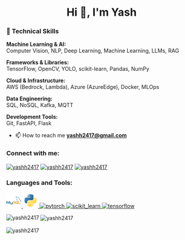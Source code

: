 <h1 align="center">Hi 👋, I'm Yash</h1>

### 🧠 Technical Skills

**Machine Learning & AI:**  
Computer Vision, NLP, Deep Learning, Machine Learning, LLMs, RAG

**Frameworks & Libraries:**  
TensorFlow, OpenCV, YOLO, scikit-learn, Pandas, NumPy

**Cloud & Infrastructure:**  
AWS (Bedrock, Lambda), Azure (AzureEdge), Docker, MLOps

**Data Engineering:**  
SQL, NoSQL, Kafka, MQTT

**Development Tools:**  
Git, FastAPI, Flask



- 📫 How to reach me **yashh2417@gmail.com**

<h3 align="left">Connect with me:</h3>

<p align="left">
<a href="https://twitter.com/yashh2417" target="blank"><img align="center" src="https://raw.githubusercontent.com/rahuldkjain/github-profile-readme-generator/master/src/images/icons/Social/twitter.svg" alt="yashh2417" height="30" width="40" /></a>
<a href="https://linkedin.com/in/yashh2417" target="blank"><img align="center" src="https://raw.githubusercontent.com/rahuldkjain/github-profile-readme-generator/master/src/images/icons/Social/linked-in-alt.svg" alt="yashh2417" height="30" width="40" /></a>
<a href="https://instagram.com/yashh2417" target="blank"><img align="center" src="https://raw.githubusercontent.com/rahuldkjain/github-profile-readme-generator/master/src/images/icons/Social/instagram.svg" alt="yashh2417" height="30" width="40" /></a>
</p>

<h3 align="left">Languages and Tools:</h3>

<p align="left">  </a> <a href="https://www.mysql.com/" target="_blank" rel="noreferrer"> <img src="https://raw.githubusercontent.com/devicons/devicon/master/icons/mysql/mysql-original-wordmark.svg" alt="mysql" width="40" height="40"/> </a> <a href="https://www.python.org" target="_blank" rel="noreferrer"> <img src="https://raw.githubusercontent.com/devicons/devicon/master/icons/python/python-original.svg" alt="python" width="40" height="40"/> </a> <a href="https://pytorch.org/" target="_blank" rel="noreferrer"> <img src="https://www.vectorlogo.zone/logos/pytorch/pytorch-icon.svg" alt="pytorch" width="40" height="40"/> </a> <a href="https://scikit-learn.org/" target="_blank" rel="noreferrer"> <img src="https://upload.wikimedia.org/wikipedia/commons/0/05/Scikit_learn_logo_small.svg" alt="scikit_learn" width="40" height="40"/> </a> <a href="https://www.tensorflow.org" target="_blank" rel="noreferrer"> <img src="https://www.vectorlogo.zone/logos/tensorflow/tensorflow-icon.svg" alt="tensorflow" width="40" height="40"/> </a> </p>

<p><img align="left" src="https://github-readme-stats.vercel.app/api/top-langs?username=yashh2417&show_icons=true&locale=en&layout=compact" alt="yashh2417" /></p>

<p>&nbsp;<img align="center" src="https://github-readme-stats.vercel.app/api?username=yashh2417&show_icons=true&locale=en" alt="yashh2417" /></p>

<p><img align="center" src="https://github-readme-streak-stats.herokuapp.com/?user=yashh2417&" alt="yashh2417" /></p>


 

